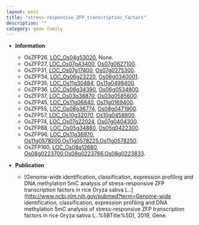 ```yaml
---
layout: post
title: "stress-responsive_ZFP_transcription_factors"
description: ""
category: gene family
---
```


* **Information**  
    + OsZFP26, [LOC_Os04g53020](http://rice.uga.edu/cgi-bin/ORF_infopage.cgi?orf=LOC_Os04g53020), None.
    + OsZFP27, [LOC_Os07g43400](http://rice.uga.edu/cgi-bin/ORF_infopage.cgi?orf=LOC_Os07g43400), [Os07g0627100](http://rapdb.dna.affrc.go.jp/viewer/gbrowse_details/irgsp1?name=Os07g0627100).
    + OsZFP31, [LOC_Os07g17400](http://rice.uga.edu/cgi-bin/ORF_infopage.cgi?orf=LOC_Os07g17400), [Os07g0275300](http://rapdb.dna.affrc.go.jp/viewer/gbrowse_details/irgsp1?name=Os07g0275300).
    + OsZFP34, [LOC_Os06g23220](http://rice.uga.edu/cgi-bin/ORF_infopage.cgi?orf=LOC_Os06g23220), [Os06g0340001](http://rapdb.dna.affrc.go.jp/viewer/gbrowse_details/irgsp1?name=Os06g0340001).
    + OsZFP35, [LOC_Os11g30484](http://rice.uga.edu/cgi-bin/ORF_infopage.cgi?orf=LOC_Os11g30484), [Os11g0498400](http://rapdb.dna.affrc.go.jp/viewer/gbrowse_details/irgsp1?name=Os11g0498400).
    + OsZFP36, [LOC_Os06g34390](http://rice.uga.edu/cgi-bin/ORF_infopage.cgi?orf=LOC_Os06g34390), [Os06g0534800](http://rapdb.dna.affrc.go.jp/viewer/gbrowse_details/irgsp1?name=Os06g0534800).
    + OsZFP37, [LOC_Os03g38870](http://rice.uga.edu/cgi-bin/ORF_infopage.cgi?orf=LOC_Os03g38870), [Os03g0585600](http://rapdb.dna.affrc.go.jp/viewer/gbrowse_details/irgsp1?name=Os03g0585600).
    + OsZFP45, [LOC_Os11g06840](http://rice.uga.edu/cgi-bin/ORF_infopage.cgi?orf=LOC_Os11g06840), [Os11g0169400](http://rapdb.dna.affrc.go.jp/viewer/gbrowse_details/irgsp1?name=Os11g0169400).
    + OsZFP55, [LOC_Os08g36774](http://rice.uga.edu/cgi-bin/ORF_infopage.cgi?orf=LOC_Os08g36774), [Os08g0471900](http://rapdb.dna.affrc.go.jp/viewer/gbrowse_details/irgsp1?name=Os08g0471900).
    + OsZFP57, [LOC_Os10g32070](http://rice.uga.edu/cgi-bin/ORF_infopage.cgi?orf=LOC_Os10g32070), [Os10g0458800](http://rapdb.dna.affrc.go.jp/viewer/gbrowse_details/irgsp1?name=Os10g0458800).
    + OsZFP74, [LOC_Os07g22024](http://rice.uga.edu/cgi-bin/ORF_infopage.cgi?orf=LOC_Os07g22024), [Os07g0404300](http://rapdb.dna.affrc.go.jp/viewer/gbrowse_details/irgsp1?name=Os07g0404300).
    + OsZFP88, [LOC_Os05g34880](http://rice.uga.edu/cgi-bin/ORF_infopage.cgi?orf=LOC_Os05g34880), [Os05g0422300](http://rapdb.dna.affrc.go.jp/viewer/gbrowse_details/irgsp1?name=Os05g0422300).
    + OsZFP96, [LOC_Os11g36970](http://rice.uga.edu/cgi-bin/ORF_infopage.cgi?orf=LOC_Os11g36970), [Os11g0578200](http://rapdb.dna.affrc.go.jp/viewer/gbrowse_details/irgsp1?name=Os11g0578200),[Os11g0578225](http://rapdb.dna.affrc.go.jp/viewer/gbrowse_details/irgsp1?name=Os11g0578225),[Os11g0578250](http://rapdb.dna.affrc.go.jp/viewer/gbrowse_details/irgsp1?name=Os11g0578250).
    + OsZFP160, [LOC_Os08g12680](http://rice.uga.edu/cgi-bin/ORF_infopage.cgi?orf=LOC_Os08g12680), [Os08g0223700](http://rapdb.dna.affrc.go.jp/viewer/gbrowse_details/irgsp1?name=Os08g0223700),[Os08g0223766](http://rapdb.dna.affrc.go.jp/viewer/gbrowse_details/irgsp1?name=Os08g0223766),[Os08g0223833](http://rapdb.dna.affrc.go.jp/viewer/gbrowse_details/irgsp1?name=Os08g0223833).

* **Publication**  
    + [Genome-wide identification, classification, expression profiling and DNA methylation 5mC analysis of stress-responsive ZFP transcription factors in rice Oryza sativa L..](http://www.ncbi.nlm.nih.gov/pubmed?term=Genome-wide identification, classification, expression profiling and DNA methylation 5mC analysis of stress-responsive ZFP transcription factors in rice Oryza sativa L..%5BTitle%5D), 2019, Gene.


